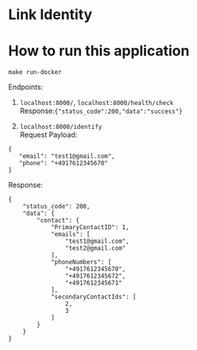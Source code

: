 # Link Identity

# How to run this application
`make run-docker`

Endpoints:
1. `localhost:8000/`, `localhost:8000/health/check` <br>
Response:`{"status_code":200,"data":"success"}`

2. `localhost:8000/identify` <br>
Request Payload: 
```
{
   "email": "test1@gmail.com",
   "phone": "+4917612345670"
}
```
Response:
```
{
    "status_code": 200,
    "data": {
        "contact": {
            "PrimaryContactID": 1,
            "emails": [
                "test1@gmail.com",
                "test2@gmail.com"
            ],
            "phoneNumbers": [
                "+4917612345670",
                "+4917612345672",
                "+4917612345671"
            ],
            "secondaryContactIds": [
                2,
                3
            ]
        }
    }
}
```
